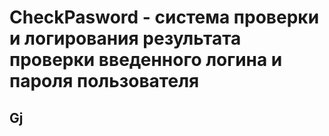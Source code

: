 # CheckPasword - система проверки и логирования результата проверки введенного логина и пароля пользователя
## Gj
